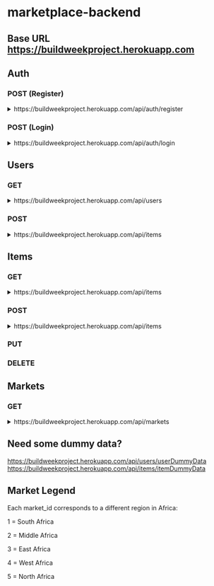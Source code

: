 # marketplace-backend

## Base URL https://buildweekproject.herokuapp.com

## Auth

### POST (Register)
<details>
    <summary>https://buildweekproject.herokuapp.com/api/auth/register</summary>

    Body Requirements:

    username (string) (required)
    password (string) (required)
    user_picture (string) (optional)

    You will recieve a registered user object.

    Example Result:

    { 
        "user_id": 3,
        "username": "neville",
        "password": "$2a$08$eVblG7WByjvUTGkXnJVQKOD2E9w34DV1I0MDJ9CTlLfkpCu/UOAju",
        "market_id": 3
    }
</details>

### POST (Login)
<details>
    <summary>https://buildweekproject.herokuapp.com/api/auth/login</summary>

    Body Requirements:

    username (string) (required)
    password (string) (required)

    You will recieve a welcome back message with the user's token.

    Example Result:

    {
        "message": "neville is back!",
        "token": "eyJhbGciOiJIUzI1NiIsInR5cCI6IkpXVCJ9.eyJzdWJqZWN0IjozLCJ1c2VybmFtZSI6Im5ldmlsbGUiLCJpYXQiOjE2MjczMTgyNzcsImV4cCI6MTYyNzQwNDY3N30.-fR-iAg5RggE9HpWAScdHxlxwknxw7wx0nMxGgQbqpI"
    }
</details>

## Users

### GET

<details>
    <summary>https://buildweekproject.herokuapp.com/api/users</summary>

    You will recieve an array of user objects.

    Example Result:

    [
      { 
        username: 'harry',
        password: '1234',
        user_picture: 'https://upload.wikimedia.org/wikipedia/en/d/d7/Harry_Potter_character_poster.jpg',
        "created_at": "2021-07-25T23:36:57.454Z",
        "updated_at": "2021-07-25T23:36:57.454Z"
      },
      { 
        username: 'hermione',
        password: '1234',
        user_picture: 'https://static.wikia.nocookie.net/characters/images/a/a5/Latest_%2810%29.jpg/revision/latest?cb=20141230074301',
        "created_at": "2021-07-25T23:36:57.454Z",
        "updated_at": "2021-07-25T23:36:57.454Z"
      }
    ]
    
</details>

### POST
<details>
    <summary>https://buildweekproject.herokuapp.com/api/items</summary>

    Body Requirements:

    username (string) (required)
    password (string) (required)
    user_picture (string) (optional)

</details>


## Items

### GET
<details>
    <summary>https://buildweekproject.herokuapp.com/api/items</summary>

    You will recieve an array of item objects.

    Example Result:

    [
        {
            item_id: 1,
            item_name: 'Eggs',
            item_category: 'Animal Products',
            item_price: 2,
            item_description: 'Fresh, organic, cage-free eggs',
        },
        {
            item_id: 2,
            item_name: 'Ham',
            item_category: 'Animal Products',
            item_price: 8.50,
            item_description: 'Fresh, organic, cage-free ham',
        }
    ]

</details>

### POST

<details>
    <summary>https://buildweekproject.herokuapp.com/api/items</summary>

    Body Requirements:

    item_name (string) (required)
    item_category (string) (required)
    item_price (float) (required)
    item_description (string) (required)

</details>

### PUT

### DELETE

## Markets

### GET
<details>
    <summary>https://buildweekproject.herokuapp.com/api/markets</summary>

    You will recieve an array of market objects.

    Example Result:

    [
        {
            "market_id": 1,
            "market_name": "South Africa"
        },
        {
            "market_id": 2,
            "market_name": "Middle Africa"
        },
        {
            "market_id": 3,
            "market_name": "East Africa"
        },
        {
            "market_id": 4,
            "market_name": "West Africa"
        },
        {
            "market_id": 5,
            "market_name": "North Africa"
        }
    ]
    
</details>

## Need some dummy data?

https://buildweekproject.herokuapp.com/api/users/userDummyData
https://buildweekproject.herokuapp.com/api/items/itemDummyData

## Market Legend

Each market_id corresponds to a different region in Africa:

1 = South Africa

2 = Middle Africa

3 = East Africa

4 = West Africa

5 = North Africa